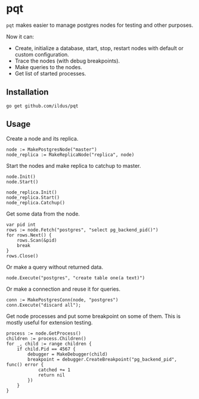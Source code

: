 pqt
=========================

`pqt` makes easier to manage postgres nodes for testing and other purposes.

Now it can:

* Create, initialize a database, start, stop, restart nodes with
default or custom configuration.
* Trace the nodes (with debug breakpoints).
* Make queries to the nodes.
* Get list of started processes.

Installation
-------------

```
go get github.com/ildus/pqt
```

Usage
------

Create a node and its replica.

```
node := MakePostgresNode("master")
node_replica := MakeReplicaNode("replica", node)
```

Start the nodes and make replica to catchup to master.

```
node.Init()
node.Start()

node_replica.Init()
node_replica.Start()
node_replica.Catchup()
```

Get some data from the node.

```
var pid int
rows := node.Fetch("postgres", "select pg_backend_pid()")
for rows.Next() {
	rows.Scan(&pid)
	break
}
rows.Close()
```

Or make a query without returned data.

```
node.Execute("postgres", "create table one(a text)")
```

Or make a connection and reuse it for queries.

```
conn := MakePostgresConn(node, "postgres")
conn.Execute("discard all");
```

Get node processes and put some breakpoint on some of them.
This is mostly useful for extension testing.

```
process := node.GetProcess()
children := process.Children()
for _, child := range children {
	if child.Pid == 4567 {
		debugger = MakeDebugger(child)
		breakpoint = debugger.CreateBreakpoint("pg_backend_pid", func() error {
			catched += 1
			return nil
		})
	}
}
```

